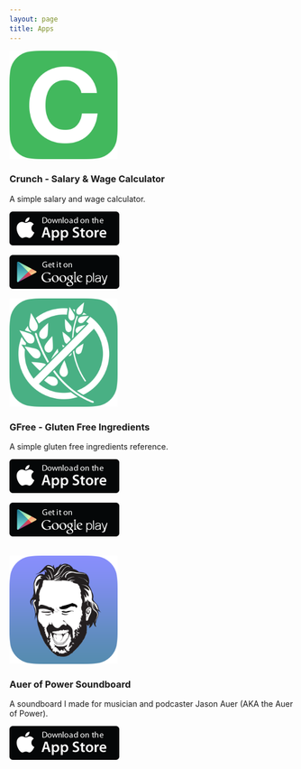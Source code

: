 ```yaml
---
layout: page
title: Apps
---
```


<img src="/public/img/app-icon-crunch_512@2x.png" width="192" height="auto">

### Crunch - Salary & Wage Calculator

A simple salary and wage calculator.

[<img src="/public/img/app-store-badge-apple_195x60@2x.png" width="195" height="60">](https://itunes.apple.com/app/id912209541?mt=8)

[<img src="/public/img/app-store-badge-google_195x60@2x.png" width="195" height="60">](https://play.google.com/store/apps/details?id=com.joshbuchea.crunch) 
<br>

<img src="/public/img/app-icon-gfree_512@2x.png" width="192" height="auto">

### GFree - Gluten Free Ingredients

A simple gluten free ingredients reference.

[<img src="/public/img/app-store-badge-apple_195x60@2x.png" width="195" height="60">](https://itunes.apple.com/app/id952035870?mt=8)

[<img src="/public/img/app-store-badge-google_195x60@2x.png" width="195" height="60">](https://play.google.com/store/apps/details?id=com.joshbuchea.gfreeing) 

<br>

<img src="/public/img/app-icon-aopsb_512@2x.png" width="192" height="auto">

### Auer of Power Soundboard

A soundboard I made for musician and podcaster Jason Auer (AKA the Auer of Power).

[<img src="/public/img/app-store-badge-apple_195x60@2x.png" width="195" height="60">](https://itunes.apple.com/app/auer-of-power-soundboard/id572835381)
